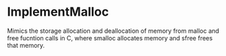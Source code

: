 # ImplementMalloc

Mimics the storage allocation and deallocation of memory from malloc and free fucntion calls in C, where smalloc allocates memory and sfree frees that memory.

